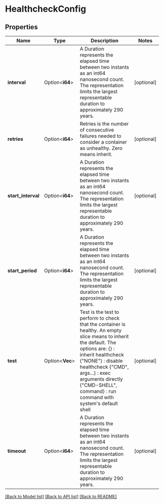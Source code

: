 # HealthcheckConfig

## Properties

Name | Type | Description | Notes
------------ | ------------- | ------------- | -------------
**interval** | Option<**i64**> | A Duration represents the elapsed time between two instants as an int64 nanosecond count. The representation limits the largest representable duration to approximately 290 years. | [optional]
**retries** | Option<**i64**> | Retries is the number of consecutive failures needed to consider a container as unhealthy. Zero means inherit. | [optional]
**start_interval** | Option<**i64**> | A Duration represents the elapsed time between two instants as an int64 nanosecond count. The representation limits the largest representable duration to approximately 290 years. | [optional]
**start_period** | Option<**i64**> | A Duration represents the elapsed time between two instants as an int64 nanosecond count. The representation limits the largest representable duration to approximately 290 years. | [optional]
**test** | Option<**Vec<String>**> | Test is the test to perform to check that the container is healthy. An empty slice means to inherit the default. The options are: {} : inherit healthcheck {\"NONE\"} : disable healthcheck {\"CMD\", args...} : exec arguments directly {\"CMD-SHELL\", command} : run command with system's default shell | [optional]
**timeout** | Option<**i64**> | A Duration represents the elapsed time between two instants as an int64 nanosecond count. The representation limits the largest representable duration to approximately 290 years. | [optional]

[[Back to Model list]](../README.md#documentation-for-models) [[Back to API list]](../README.md#documentation-for-api-endpoints) [[Back to README]](../README.md)



